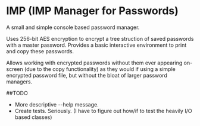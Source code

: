 IMP (IMP Manager for Passwords)
===============================

A small and simple console based password manager.

Uses 256-bit AES encryption to encrypt a tree struction of saved passwords
with a master password. Provides a basic interactive environment to print
and copy these passwords.

Allows working with encrypted passwords without them ever appearing on-screen
(due to the copy functionality) as they would if using a simple encrypted
password file, but without the bloat of larger password managers.

##TODO

* More descriptive --help message.
* Create tests. Seriously. (I have to figure out how/if to test the heavily
  I/O based classes)
